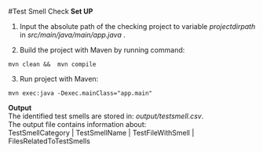 #Test Smell Check
**Set UP**  
1) Input the absolute path of the checking project to variable *projectdirpath* in *src/main/java/main/app.java* . 

2) Build the project with Maven by running command:  
```
mvn clean &&  mvn compile
```

3) Run project with Maven:

```
mvn exec:java -Dexec.mainClass="app.main"  
```
**Output**  
The identified test smells are stored in: *output/testsmell.csv*.  
The output file contains information about:  
TestSmellCategory |	TestSmellName	| TestFileWithSmell |	FilesRelatedToTestSmells   


